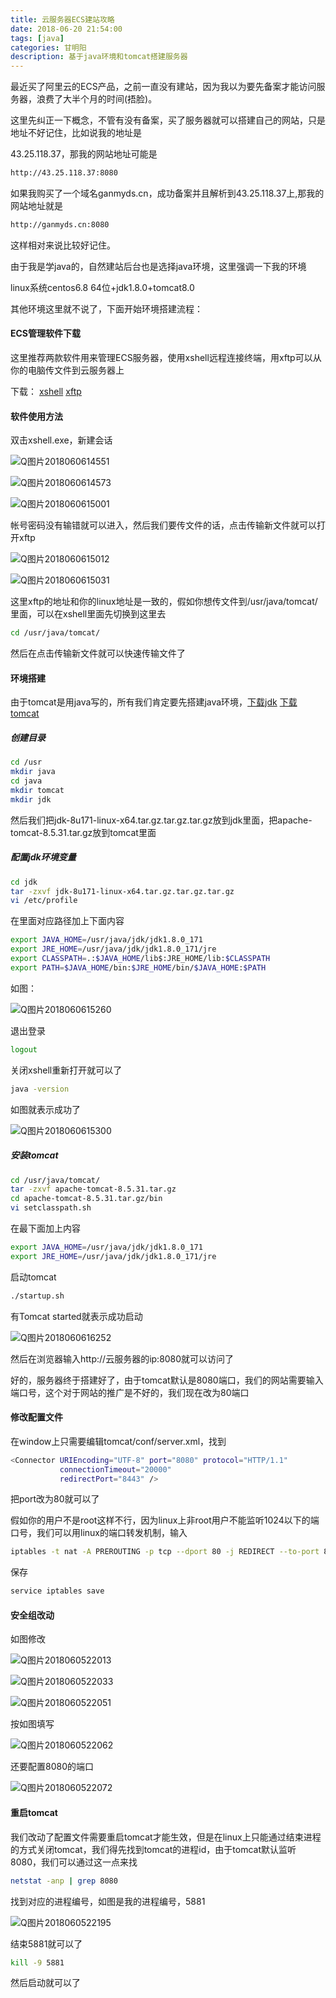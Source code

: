 ```yaml
---
title: 云服务器ECS建站攻略
date: 2018-06-20 21:54:00 
tags: [java] 
categories: 甘明阳
description: 基于java环境和tomcat搭建服务器
---
```


最近买了阿里云的ECS产品，之前一直没有建站，因为我以为要先备案才能访问服务器，浪费了大半个月的时间(捂脸)。

这里先纠正一下概念，不管有没有备案，买了服务器就可以搭建自己的网站，只是地址不好记住，比如说我的地址是

43.25.118.37，那我的网站地址可能是

```bash
http://43.25.118.37:8080
```

如果我购买了一个域名ganmyds.cn，成功备案并且解析到43.25.118.37上,那我的网站地址就是

```bash
http://ganmyds.cn:8080
```

这样相对来说比较好记住。

由于我是学java的，自然建站后台也是选择java环境，这里强调一下我的环境

linux系统centos6.8 64位+jdk1.8.0+tomcat8.0

其他环境这里就不说了，下面开始环境搭建流程：

#### ECS管理软件下载

这里推荐两款软件用来管理ECS服务器，使用xshell远程连接终端，用xftp可以从你的电脑传文件到云服务器上

下载： [xshell](https://pan.baidu.com/s/1yyZljAoWGlY4iWHyzNXgzA) [xftp](https://pan.baidu.com/s/1JoRdHywfsIJQL93_vuVU9Q)

#### 软件使用方法

双击xshell.exe，新建会话

![Q图片2018060614551](https://raw.githubusercontent.com/ganmyxh/ganmyxh.io/master/img/aly_tomcat_01.png)

![Q图片2018060614573](https://raw.githubusercontent.com/ganmyxh/ganmyxh.io/master/img/aly_tomcat_02.png)

![Q图片2018060615001](https://raw.githubusercontent.com/ganmyxh/ganmyxh.io/master/img/aly_tomcat_03.png)

帐号密码没有输错就可以进入，然后我们要传文件的话，点击传输新文件就可以打开xftp

![Q图片2018060615012](https://raw.githubusercontent.com/ganmyxh/ganmyxh.io/master/img/aly_tomcat_04.png)

![Q图片2018060615031](https://raw.githubusercontent.com/ganmyxh/ganmyxh.io/master/img/aly_tomcat_05.png)

这里xftp的地址和你的linux地址是一致的，假如你想传文件到/usr/java/tomcat/里面，可以在xshell里面先切换到这里去

```bash
cd /usr/java/tomcat/
```

然后在点击传输新文件就可以快速传输文件了

#### 环境搭建

由于tomcat是用java写的，所有我们肯定要先搭建java环境，[下载jdk](https://pan.baidu.com/s/1PnLFVj05uy5PMw7cOOUsoQ) [下载tomcat](https://pan.baidu.com/s/1NnmsNf_4wOXMguFOO9Bimg) 

##### 创建目录

```bash
cd /usr     
mkdir java
cd java
mkdir tomcat
mkdir jdk
```

然后我们把jdk-8u171-linux-x64.tar.gz.tar.gz.tar.gz放到jdk里面，把apache-tomcat-8.5.31.tar.gz放到tomcat里面

##### 配置jdk环境变量

```bash
cd jdk
tar -zxvf jdk-8u171-linux-x64.tar.gz.tar.gz.tar.gz
vi /etc/profile
```

在里面对应路径加上下面内容

```bash
export JAVA_HOME=/usr/java/jdk/jdk1.8.0_171
export JRE_HOME=/usr/java/jdk/jdk1.8.0_171/jre
export CLASSPATH=.:$JAVA_HOME/lib$:JRE_HOME/lib:$CLASSPATH
export PATH=$JAVA_HOME/bin:$JRE_HOME/bin/$JAVA_HOME:$PATH
```

如图：

![Q图片2018060615260](https://raw.githubusercontent.com/ganmyxh/ganmyxh.io/master/img/aly_tomcat_06.png)

退出登录

```bash
logout
```

关闭xshell重新打开就可以了

```bash
java -version
```

如图就表示成功了

![Q图片2018060615300](https://raw.githubusercontent.com/ganmyxh/ganmyxh.io/master/img/aly_tomcat_07.png)

##### 安装tomcat

```bash
cd /usr/java/tomcat/
tar -zxvf apache-tomcat-8.5.31.tar.gz
cd apache-tomcat-8.5.31.tar.gz/bin
vi setclasspath.sh
```

在最下面加上内容

```bash
export JAVA_HOME=/usr/java/jdk/jdk1.8.0_171
export JRE_HOME=/usr/java/jdk/jdk1.8.0_171/jre
```

启动tomcat

```bash
./startup.sh
```

有Tomcat started就表示成功启动

![Q图片2018060616252](https://raw.githubusercontent.com/ganmyxh/ganmyxh.io/master/img/aly_tomcat_08.png)

然后在浏览器输入http://云服务器的ip:8080就可以访问了

好的，服务器终于搭建好了，由于tomcat默认是8080端口，我们的网站需要输入端口号，这个对于网站的推广是不好的，我们现在改为80端口

#### 修改配置文件

在window上只需要编辑tomcat/conf/server.xml，找到

```bash
<Connector URIEncoding="UTF-8" port="8080" protocol="HTTP/1.1"  
           connectionTimeout="20000"  
           redirectPort="8443" /> 
```

把port改为80就可以了

假如你的用户不是root这样不行，因为linux上非root用户不能监听1024以下的端口号，我们可以用linux的端口转发机制，输入

```bash
iptables -t nat -A PREROUTING -p tcp --dport 80 -j REDIRECT --to-port 8080 
```

保存

```bash
service iptables save 
```

#### 安全组改动

如图修改

![Q图片2018060522013](https://raw.githubusercontent.com/ganmyxh/ganmyxh.io/master/img/aly_tomcat_09.png)

![Q图片2018060522033](https://raw.githubusercontent.com/ganmyxh/ganmyxh.io/master/img/aly_tomcat_10.png)

![Q图片2018060522051](https://raw.githubusercontent.com/ganmyxh/ganmyxh.io/master/img/aly_tomcat_11.png)

按如图填写

![Q图片2018060522062](https://raw.githubusercontent.com/ganmyxh/ganmyxh.io/master/img/aly_tomcat_12.png)

还要配置8080的端口

![Q图片2018060522072](https://raw.githubusercontent.com/ganmyxh/ganmyxh.io/master/img/aly_tomcat_13.png)

#### 重启tomcat

我们改动了配置文件需要重启tomcat才能生效，但是在linux上只能通过结束进程的方式关闭tomcat，我们得先找到tomcat的进程id，由于tomcat默认监听8080，我们可以通过这一点来找

```bash
netstat -anp | grep 8080
```

找到对应的进程编号，如图是我的进程编号，5881

![Q图片2018060522195](https://raw.githubusercontent.com/ganmyxh/ganmyxh.io/master/img/aly_tomcat_14.png)

结束5881就可以了

```bash
kill -9 5881
```

然后启动就可以了